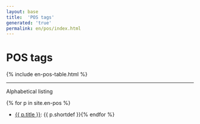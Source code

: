 ```yaml
---
layout: base
title:  'POS tags'
generated: 'true'
permalink: en/pos/index.html
---
```


# POS tags

{% include en-pos-table.html %}

----------

Alphabetical listing

{% for p in site.en-pos %}
* [{{ p.title }}](): {{ p.shortdef }}{% endfor %}
